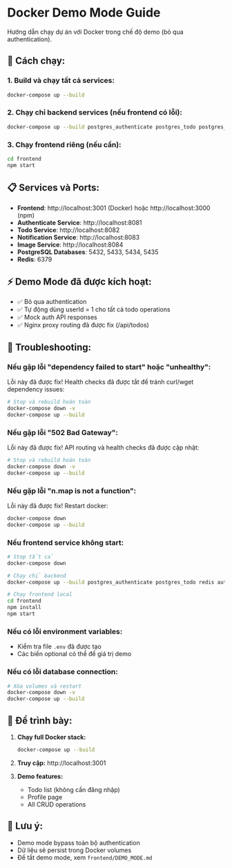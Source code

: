 # Docker Demo Mode Guide

Hướng dẫn chạy dự án với Docker trong chế độ demo (bỏ qua authentication).

## 🚀 Cách chạy:

### 1. **Build và chạy tất cả services:**
```bash
docker-compose up --build
```

### 2. **Chạy chỉ backend services (nếu frontend có lỗi):**
```bash
docker-compose up --build postgres_authenticate postgres_todo postgres_notification postgres_image redis authenticate-service todotask-service notification-service image-service
```

### 3. **Chạy frontend riêng (nếu cần):**
```bash
cd frontend
npm start
```

## 📋 Services và Ports:

- **Frontend**: http://localhost:3001 (Docker) hoặc http://localhost:3000 (npm)
- **Authenticate Service**: http://localhost:8081
- **Todo Service**: http://localhost:8082  
- **Notification Service**: http://localhost:8083
- **Image Service**: http://localhost:8084
- **PostgreSQL Databases**: 5432, 5433, 5434, 5435
- **Redis**: 6379

## ⚡ Demo Mode đã được kích hoạt:

- ✅ Bỏ qua authentication
- ✅ Tự động dùng userId = 1 cho tất cả todo operations
- ✅ Mock auth API responses
- ✅ Nginx proxy routing đã được fix (/api/todos)

## 🔧 Troubleshooting:

### Nếu gặp lỗi "dependency failed to start" hoặc "unhealthy":
Lỗi này đã được fix! Health checks đã được tắt để tránh curl/wget dependency issues:
```bash
# Stop và rebuild hoàn toàn
docker-compose down -v
docker-compose up --build
```

### Nếu gặp lỗi "502 Bad Gateway":
Lỗi này đã được fix! API routing và health checks đã được cập nhật:
```bash
# Stop và rebuild hoàn toàn
docker-compose down -v
docker-compose up --build
```

### Nếu gặp lỗi "n.map is not a function":
Lỗi này đã được fix! Restart docker:
```bash
docker-compose down
docker-compose up --build
```

### Nếu frontend service không start:
```bash
# Stop tất cả
docker-compose down

# Chạy chỉ backend
docker-compose up --build postgres_authenticate postgres_todo redis authenticate-service todotask-service

# Chạy frontend local
cd frontend
npm install
npm start
```

### Nếu có lỗi environment variables:
- Kiểm tra file `.env` đã được tạo
- Các biến optional có thể để giá trị demo

### Nếu có lỗi database connection:
```bash
# Xóa volumes và restart
docker-compose down -v
docker-compose up --build
```

## 🎯 Để trình bày:

1. **Chạy full Docker stack:**
   ```bash
   docker-compose up --build
   ```
   
2. **Truy cập:** http://localhost:3001

3. **Demo features:**
   - Todo list (không cần đăng nhập)
   - Profile page  
   - All CRUD operations

## 📝 Lưu ý:

- Demo mode bypass toàn bộ authentication
- Dữ liệu sẽ persist trong Docker volumes
- Để tắt demo mode, xem `frontend/DEMO_MODE.md` 